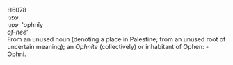 <body>
  <p>H6078<br>  עפני  <br> עָפנִי  ‎  ‛ophnı̂y  <br><i>of-nee‘ </i><br>From an unused noun (denoting a place in Palestine; from an unused root of uncertain meaning); an <i>Ophnite</i> (collectively) or inhabitant of Ophen: - Ophni.<br></p>
 </body>